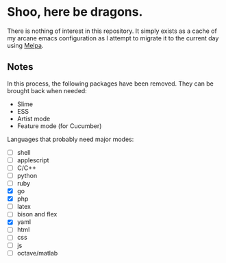# Shoo, here be dragons.

There is nothing of interest in this repository. It simply exists as a
cache of my arcane emacs configuration as I attempt to migrate it to
the current day using [Melpa](https://melpa.org).

## Notes

In this process, the following packages have been removed. They can be
brought back when needed:

- Slime
- ESS
- Artist mode
- Feature mode (for Cucumber)

Languages that probably need major modes:

- [ ] shell
- [ ] applescript
- [ ] C/C++
- [ ] python
- [ ] ruby
- [x] go
- [x] php
- [ ] latex
- [ ] bison and flex
- [x] yaml
- [ ] html
- [ ] css
- [ ] js
- [ ] octave/matlab
